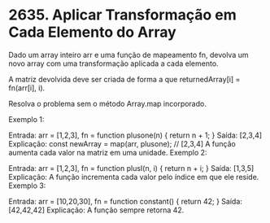 # 2635. Aplicar Transformação em Cada Elemento do Array

Dado um array inteiro arr e uma função de mapeamento fn, devolva um novo array com uma transformação aplicada a cada elemento.

A matriz devolvida deve ser criada de forma a que returnedArray[i] = fn(arr[i], i).

Resolva o problema sem o método Array.map incorporado.

Exemplo 1:

Entrada: arr = [1,2,3], fn = function plusone(n) { return n + 1; }
Saída: [2,3,4]
Explicação:
const newArray = map(arr, plusone); // [2,3,4]
A função aumenta cada valor na matriz em uma unidade. 
Exemplo 2:

Entrada: arr = [1,2,3], fn = function plusI(n, i) { return n + i; }
Saída: [1,3,5]
Explicação: A função incrementa cada valor pelo índice em que ele reside.
Exemplo 3:

Entrada: arr = [10,20,30], fn = function constant() { return 42; }
Saída: [42,42,42]
Explicação: A função sempre retorna 42.